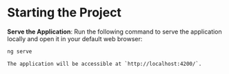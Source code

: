 # Starting the Project

**Serve the Application**: Run the following command to serve the application locally and open it in your default web browser:
```sh
ng serve
```

    The application will be accessible at `http://localhost:4200/`.